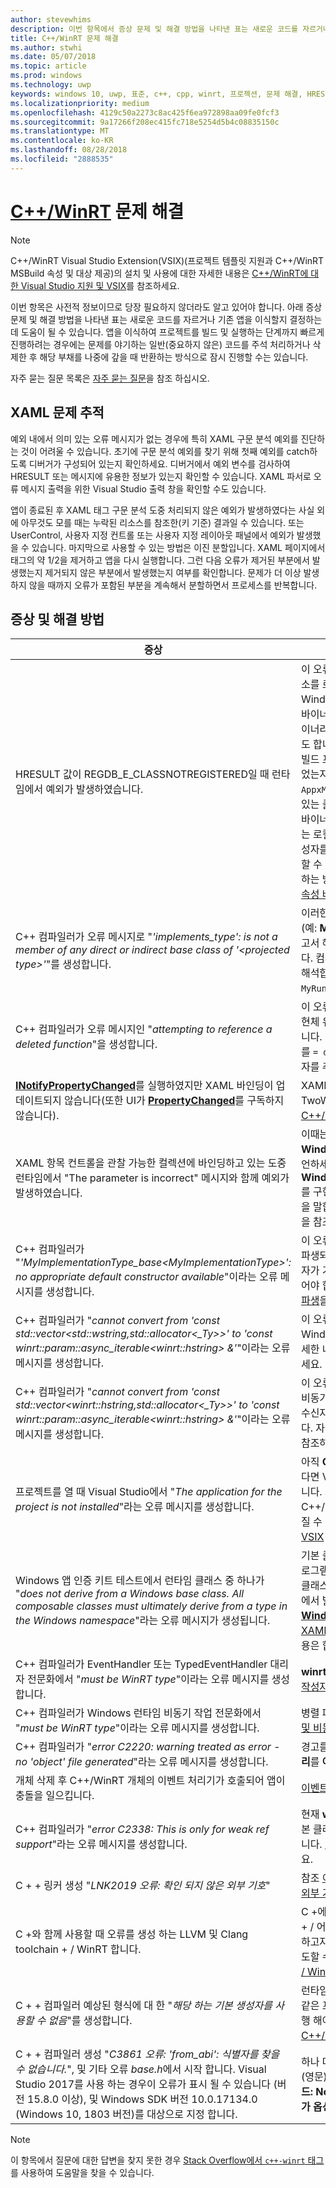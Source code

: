 ```yaml
---
author: stevewhims
description: 이번 항목에서 증상 문제 및 해결 방법을 나타낸 표는 새로운 코드를 자르거나 기존 앱을 이식할지 결정하는 데 도움이 될 수 있습니다.
title: C++/WinRT 문제 해결
ms.author: stwhi
ms.date: 05/07/2018
ms.topic: article
ms.prod: windows
ms.technology: uwp
keywords: windows 10, uwp, 표준, c++, cpp, winrt, 프로젝션, 문제 해결, HRESULT, 오류
ms.localizationpriority: medium
ms.openlocfilehash: 4129c50a2273c8ac425f6ea972898aa09fe0fcf3
ms.sourcegitcommit: 9a17266f208ec415fc718e5254d5b4c08835150c
ms.translationtype: MT
ms.contentlocale: ko-KR
ms.lasthandoff: 08/28/2018
ms.locfileid: "2888535"
---
```

# <a name="troubleshooting-cwinrtwindowsuwpcpp-and-winrt-apisintro-to-using-cpp-with-winrt-issues"></a>[C++/WinRT](/windows/uwp/cpp-and-winrt-apis/intro-to-using-cpp-with-winrt) 문제 해결
> [!NOTE]
> C++/WinRT Visual Studio Extension(VSIX)(프로젝트 템플릿 지원과 C++/WinRT MSBuild 속성 및 대상 제공)의 설치 및 사용에 대한 자세한 내용은 [C++/WinRT에 대한 Visual Studio 지원 및 VSIX](intro-to-using-cpp-with-winrt.md#visual-studio-support-for-cwinrt-and-the-vsix)를 참조하세요.

이번 항목은 사전적 정보이므로 당장 필요하지 않더라도 알고 있어야 합니다. 아래 증상 문제 및 해결 방법을 나타낸 표는 새로운 코드를 자르거나 기존 앱을 이식할지 결정하는 데 도움이 될 수 있습니다. 앱을 이식하여 프로젝트를 빌드 및 실행하는 단계까지 빠르게 진행하려는 경우에는 문제를 야기하는 일반(중요하지 않은) 코드를 주석 처리하거나 삭제한 후 해당 부채를 나중에 갚을 때 반환하는 방식으로 잠시 진행할 수는 있습니다.

자주 묻는 질문 목록은 [자주 묻는 질문](faq.md)을 참조 하십시오.

## <a name="tracking-down-xaml-issues"></a>XAML 문제 추적
예외 내에서 의미 있는 오류 메시지가 없는 경우에 특히 XAML 구문 분석 예외를 진단하는 것이 어려울 수 있습니다. 초기에 구문 분석 예외를 찾기 위해 첫째 예외를 catch하도록 디버거가 구성되어 있는지 확인하세요. 디버거에서 예외 변수를 검사하여 HRESULT 또는 메시지에 유용한 정보가 있는지 확인할 수 있습니다. XAML 파서로 오류 메시지 출력을 위한 Visual Studio 출력 창을 확인할 수도 있습니다.

앱이 종료된 후 XAML 태그 구문 분석 도중 처리되지 않은 예외가 발생하였다는 사실 외에 아무것도 모를 때는 누락된 리소스를 참조한(키 기준) 결과일 수 있습니다. 또는 UserControl, 사용자 지정 컨트롤 또는 사용자 지정 레이아웃 패널에서 예외가 발생했을 수 있습니다. 마지막으로 사용할 수 있는 방법은 이진 분할입니다. XAML 페이지에서 태그의 약 1/2을 제거하고 앱을 다시 실행합니다. 그런 다음 오류가 제거된 부분에서 발생했는지 제거되지 않은 부분에서 발생했는지 여부를 확인합니다. 문제가 더 이상 발생하지 않을 때까지 오류가 포함된 부분을 계속해서 분할하면서 프로세스를 반복합니다.

## <a name="symptoms-and-remedies"></a>증상 및 해결 방법
| 증상 | 해결 방법 |
|---------|--------|
| HRESULT 값이 REGDB_E_CLASSNOTREGISTERED일 때 런타임에서 예외가 발생하였습니다. | 이 오류가 발생하는 한 가지 원인은 Windows 런타임 구성 요소를 로드할 수 없기 때문입니다. 이때는 구성 요소의 Windows 런타임 메타데이터 파일(`.winmd`) 이름이 구성 요소 바이너리의 이름(`.dll`)과 동일한지 확인하세요. 구성 요소 바이너리는 프로젝트의 이름이자 루트 네임스페이스의 이름이기도 합니다. 또한 Windows 런타임 메타데이터와 바이너리가 빌드 프로세스를 통해 사용할 앱의 `Appx` 폴더로 정확히 복사되었는지도 확인하세요. 그 밖에 사용할 앱의 `AppxManifest.xml`(`Appx` 폴더에 위치함) 파일에 활성화할 수 있는 클래스를 정확히 선언한 **&lt;InProcessServer&gt;** 요소와 바이너리 이름이 포함되어 있는지도 확인해야 합니다. 이 오류는 로컬에 구현된 런타임 클래스를 프로젝션된 형식의 기본 생성자를 통해 인스턴스화하는 실수를 저지르는 경우에도 발생할 수 있습니다. 이러한 경우 프로젝션된 형식을 올바르게 사용하는 방법에 대한 자세한 내용은 [XAML 컨트롤, C++/WinRT 속성 바인딩](binding-property.md)을 참조하세요. |
| C++ 컴파일러가 오류 메시지로 "*'implements_type': is not a member of any direct or indirect base class of '&lt;projected type&gt;'*"를 생성합니다. | 이러한 오류는 구현체 유형의 네임스페이스-비정규화 이름(예: **MyRuntimeClass**, for example)으로 **make**를 호출하고서 해당 유형의 헤더를 추가하지 않았을 때 발생할 수 있습니다. 컴파일러는 **MyRuntimeClass**를 프로젝션된 형식으로 해석합니다. 이 문제를 해결하려면 구현체 유형의 헤더(예: `MyRuntimeClass.h`)를 추가해야 합니다. |
| C++ 컴파일러가 오류 메시지인 "*attempting to reference a deleted function*"을 생성합니다. | 이 오류는 **make**를 호출하면서 템플릿 매개 변수로 전달할 구현체 유형에 `= delete` 기본 생성자가 있을 때 발생할 수 있습니다. 이때는 구현체 유형의 헤더 파일을 편집하여 `= delete`를 `= default`로 변경하세요. 또한 런타임 클래스 IDL에 생성자를 추가해도 좋습니다. |
| [**INotifyPropertyChanged**](/uwp/api/windows.ui.xaml.data.inotifypropertychanged)를 실행하였지만 XAML 바인딩이 업데이트되지 않습니다(또한 UI가 [**PropertyChanged**](/uwp/api/windows.ui.xaml.data.inotifypropertychanged.PropertyChanged)를 구독하지 않습니다). | XAML 태그의 바인딩 표현식에서 `Mode=OneWay`(또는 TwoWay)로 설정해야 합니다. [XAML 컨트롤, a C++/WinRT 속성 바인딩](binding-property.md)을 참조하세요. |
| XAML 항목 컨트롤을 관찰 가능한 컬렉션에 바인딩하고 있는 도중 런타임에서 "The parameter is incorrect" 메시지와 함께 예외가 발생하였습니다. | 이때는 IDL 및 구현체에서 관찰 가능한 컬렉션을 모두 **Windows.Foundation.Collections.IVector<IInspectable>** 유형으로 선언하세요. 단, **Windows.Foundation.Collections.IObservableVector<T>** 를 구현하는 개체는 반환해야 합니다. 여기에서 T는 요소 유형을 말합니다. [XAML 항목 컨트롤, C++/WinRT 컬렉션 바인딩](binding-collection.md)을 참조하세요.  |
| C++ 컴파일러가 "*'MyImplementationType_base&lt;MyImplementationType&gt;': no appropriate default constructor available*"이라는 오류 메시지를 생성합니다.|이 오류는 특수(non-trivial) 생성자를 가지고 있는 유형에서 파생되었을 때 발생할 수 있습니다. 이때는 파생된 유형의 생성자가 기본 유형의 생성자에게 필요한 매개 변수와 함께 전달되어야 합니다. 유효 예제는 [특수 생성자를 가지고 있는 유형에서 파생](author-apis.md#deriving-from-a-type-that-has-a-non-trivial-constructor)을 참조하세요.|
| C++ 컴파일러가 "*cannot convert from 'const std::vector&lt;std::wstring,std::allocator&lt;_Ty&gt;&gt;' to 'const winrt::param::async_iterable&lt;winrt::hstring&gt; &'*"이라는 오류 메시지를 생성합니다.|이 오류는 std::wstring에서 std::vector를 컬렉션이 필요한 Windows 런타임 API에게 전달할 때 발생할 수 있습니다. 자세한 내용은 [표준 C++ 데이터 형식 및 C++/WinRT](std-cpp-data-types.md)를 참조하세요.|
| C++ 컴파일러가 "*cannot convert from 'const std::vector&lt;winrt::hstring,std::allocator&lt;_Ty&gt;&gt;' to 'const winrt::param::async_iterable&lt;winrt::hstring&gt; &'*"이라는 오류 메시지를 생성합니다.|이 오류는 winrt::hstring에서 std::vector를 컬렉션이 필요한 비동기식 Windows 런타임 API로 전달하면서 벡터를 비동기 수신자로 복사하거나 이동시키지 않았을 때 발생할 수 있습니다. 자세한 내용은 [표준 C++ 데이터 형식 및 C++/WinRT](std-cpp-data-types.md)를 참조하세요.|
| 프로젝트를 열 때 Visual Studio에서 "*The application for the project is not installed*"라는 오류 메시지를 생성합니다.|아직 **C++ 개발용 Windows 유니버설 도구**를 설치하지 않았다면 Visual Studio의 **새 프로젝트** 대화 상자에서 설치해야 합니다. 그래도 문제가 해결되지 않으면 프로젝트가 C++/WinRT Visual Studio Extension(VSIX)에 따라 달라질 수 있습니다([C++/WinRT에 대한 Visual Studio 지원 및 VSIX](intro-to-using-cpp-with-winrt.md#visual-studio-support-for-cwinrt-and-the-vsix) 참조).|
| Windows 앱 인증 키트 테스트에서 런타임 클래스 중 하나가 "*does not derive from a Windows base class. All composable classes must ultimately derive from a type in the Windows namespace*"라는 오류 메시지가 생성됩니다.|기본 클래스에서 파생 되는 런타임 클래스 (선언 하는 응용 프로그램에서) 이라고는 *작성 가능한* 클래스입니다. 구성 가능한 클래스의 궁극적인 기본 클래스 Windows.* 네임 스페이스;에서 발생 하는 형식 이어야 합니다. 예: [**Windows.UI.Xaml.DependencyObject**](/uwp/api/windows.ui.xaml.dependencyobject)합니다. 참조 [XAML 제어; 바인딩할 C + + / WinRT 속성](binding-property.md) 대 한 자세한 내용은 합니다.|
| C++ 컴파일러가 EventHandler 또는 TypedEventHandler 대리자 전문화에서 "*must be WinRT type*"이라는 오류 메시지를 생성합니다.|**winrt::delegate&lt;...T&gt;** 를 대신 사용하세요. [C++/WinRT의 작성자 이벤트](author-events.md)를 참조하세요.|
| C++ 컴파일러가 Windows 런타임 비동기 작업 전문화에서 "*must be WinRT type*"이라는 오류 메시지를 생성합니다.|병렬 패턴 라이브러리(PPL) [**작업**](https://msdn.microsoft.com/library/hh750113)을 대신 반환하세요. [동시성 및 비동기 작업](concurrency.md)을 참조하세요.|
| C++ 컴파일러가 "*error C2220: warning treated as error - no 'object' file generated*"라는 오류 메시지를 생성합니다.|경고를 수정하거나, 혹은 **C/C++** > **일반** > **경고를 오류로 처리**를 **아니오(/WX-)** 로 설정하세요.|
| 개체 삭제 후 C++/WinRT 개체의 이벤트 처리기가 호출되어 앱이 충돌을 일으킵니다.|[이벤트 처리기에서 *이* 개체의 사용](handle-events.md#using-the-this-object-in-an-event-handler)을 참조하세요.|
| C++ 컴파일러가 "*error C2338: This is only for weak ref support*"라는 오류 메시지를 생성합니다.|현재 **winrt::no_weak_ref** 마커 구조체를 템플릿 인수로 기본 클래스에게 전달한 유형에 대해 약한 참조를 요청하고 있습니다. [약한 참조 지원을 사용하지 않도록 옵트아웃](weak-references.md#opting-out-of-weak-reference-support)을 참조하세요.|
| C + + 링커 생성 "*LNK2019 오류: 확인 되지 않은 외부 기호*"|참조 [이유는 링커 부여 나에 게는 "LNK2019: 확인 되지 않은 외부 기호" 오류?](faq.md#why-is-the-linker-giving-me-a-lnk2019-unresolved-external-symbol-error)|
| C +와 함께 사용할 때 오류를 생성 하는 LLVM 및 Clang toolchain + / WinRT 합니다.|C +에 대 한 LLVM 및 Clang toolchain 지원 되지 않습니다. + / 어떻게 사용 하는 것을 내부적으로 에뮬레이션 하기 위해 하고자 하지만 WinRT 하면에서 설명 하는 것 같은 실험을 시도할 수 [C + 함께 컴파일하려면 LLVM/Clang를 사용할 수 + / WinRT?](faq.md#can-i-use-llvmclang-to-compile-with-cwinrt)합니다.|
| C + + 컴파일러 예상된 형식에 대 한 "*해당 하는 기본 생성자를 사용할 수 없음*"를 생성합니다. | 런타임 클래스 개체의 초기화를 지연 시킬 또는 사용 (영문)와 같은 프로젝트에서 런타임 클래스를 구현 하 려 다음 호출을 수행 해야 하는 경우는 `nullptr_t` 생성자입니다. 자세한 정보는 [C++/WinRT를 통한 API 사용](consume-apis.md)을 참조하세요. |
| C + + 컴파일러 생성 "*C3861 오류: 'from_abi': 식별자를 찾을 수 없습니다.*", 및 기타 오류 *base.h*에서 시작 합니다. Visual Studio 2017를 사용 하는 경우이 오류가 표시 될 수 있습니다 (버전 15.8.0 이상), 및 Windows SDK 버전 10.0.17134.0 (Windows 10, 1803 버전)를 대상으로 지정 합니다. | 하나 대상으로 한 이후 (더 많은 준수) 버전의 Windows sdk (영문), 또는 프로젝트 속성 설정 **C/c + +** > **언어** > **적합성 모드: No** (또한 하는 경우 **허용 /-** **C/c + +**  >  **언어** > **명령줄** **추가 옵션**아래에서 다음 삭제). |

> [!NOTE]
> 이 항목에서 질문에 대한 답변을 찾지 못한 경우 [Stack Overflow에서 `c++-winrt` 태그](https://stackoverflow.com/questions/tagged/c%2b%2b-winrt)를 사용하여 도움말을 찾을 수 있습니다.
